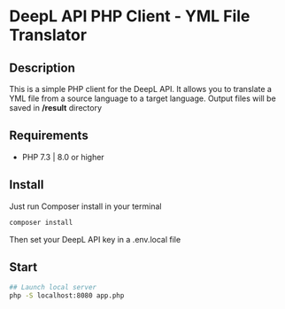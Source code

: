 # DeepL API PHP Client - YML File Translator


## Description

This is a simple PHP client for the DeepL API. It allows you to translate a YML file from a source language to a target language.
Output files will be saved in **/result** directory

## Requirements

- PHP 7.3 | 8.0 or higher

## Install

Just run Composer install in your terminal

``` bash
composer install
```

Then set your DeepL API key in a .env.local file

## Start

``` sh
## Launch local server
php -S localhost:8080 app.php
```